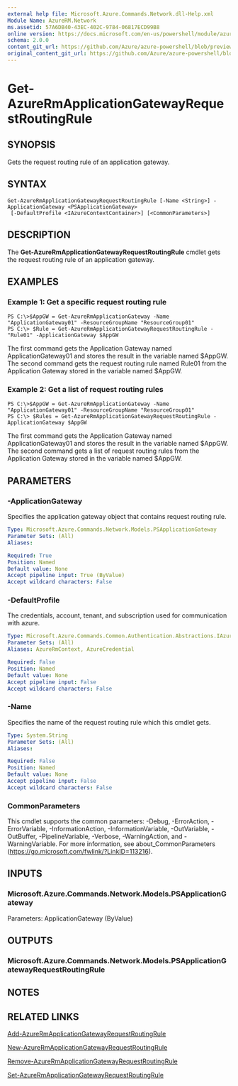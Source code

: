 ```yaml
---
external help file: Microsoft.Azure.Commands.Network.dll-Help.xml
Module Name: AzureRM.Network
ms.assetid: 57A6DB40-43EC-402C-9784-06817ECD99B8
online version: https://docs.microsoft.com/en-us/powershell/module/azurerm.network/get-azurermapplicationgatewayrequestroutingrule
schema: 2.0.0
content_git_url: https://github.com/Azure/azure-powershell/blob/preview/src/ResourceManager/Network/Commands.Network/help/Get-AzureRmApplicationGatewayRequestRoutingRule.md
original_content_git_url: https://github.com/Azure/azure-powershell/blob/preview/src/ResourceManager/Network/Commands.Network/help/Get-AzureRmApplicationGatewayRequestRoutingRule.md
---
```


# Get-AzureRmApplicationGatewayRequestRoutingRule

## SYNOPSIS
Gets the request routing rule of an application gateway.

## SYNTAX

```
Get-AzureRmApplicationGatewayRequestRoutingRule [-Name <String>] -ApplicationGateway <PSApplicationGateway>
 [-DefaultProfile <IAzureContextContainer>] [<CommonParameters>]
```

## DESCRIPTION
The **Get-AzureRmApplicationGatewayRequestRoutingRule** cmdlet gets the request routing rule of an application gateway.

## EXAMPLES

### Example 1: Get a specific request routing rule
```
PS C:\>$AppGW = Get-AzureRmApplicationGateway -Name "ApplicationGateway01" -ResourceGroupName "ResourceGroup01"
PS C:\> $Rule = Get-AzureRmApplicationGatewayRequestRoutingRule -"Rule01" -ApplicationGateway $AppGW
```

The first command gets the Application Gateway named ApplicationGateway01 and stores the result in the variable named $AppGW.
The second command gets the request routing rule named Rule01 from the Application Gateway stored in the variable named $AppGW.

### Example 2: Get a list of request routing rules
```
PS C:\>$AppGW = Get-AzureRmApplicationGateway -Name "ApplicationGateway01" -ResourceGroupName "ResourceGroup01"
PS C:\> $Rules = Get-AzureRmApplicationGatewayRequestRoutingRule -ApplicationGateway $AppGW
```

The first command gets the Application Gateway named ApplicationGateway01 and stores the result in the variable named $AppGW.
The second command gets a list of request routing rules from the Application Gateway stored in the variable named $AppGW.

## PARAMETERS

### -ApplicationGateway
Specifies the application gateway object that contains request routing rule.

```yaml
Type: Microsoft.Azure.Commands.Network.Models.PSApplicationGateway
Parameter Sets: (All)
Aliases:

Required: True
Position: Named
Default value: None
Accept pipeline input: True (ByValue)
Accept wildcard characters: False
```

### -DefaultProfile
The credentials, account, tenant, and subscription used for communication with azure.

```yaml
Type: Microsoft.Azure.Commands.Common.Authentication.Abstractions.IAzureContextContainer
Parameter Sets: (All)
Aliases: AzureRmContext, AzureCredential

Required: False
Position: Named
Default value: None
Accept pipeline input: False
Accept wildcard characters: False
```

### -Name
Specifies the name of the request routing rule which this cmdlet gets.

```yaml
Type: System.String
Parameter Sets: (All)
Aliases:

Required: False
Position: Named
Default value: None
Accept pipeline input: False
Accept wildcard characters: False
```

### CommonParameters
This cmdlet supports the common parameters: -Debug, -ErrorAction, -ErrorVariable, -InformationAction, -InformationVariable, -OutVariable, -OutBuffer, -PipelineVariable, -Verbose, -WarningAction, and -WarningVariable. For more information, see about_CommonParameters (https://go.microsoft.com/fwlink/?LinkID=113216).

## INPUTS

### Microsoft.Azure.Commands.Network.Models.PSApplicationGateway
Parameters: ApplicationGateway (ByValue)

## OUTPUTS

### Microsoft.Azure.Commands.Network.Models.PSApplicationGatewayRequestRoutingRule

## NOTES

## RELATED LINKS

[Add-AzureRmApplicationGatewayRequestRoutingRule](./Add-AzureRmApplicationGatewayRequestRoutingRule.md)

[New-AzureRmApplicationGatewayRequestRoutingRule](./New-AzureRmApplicationGatewayRequestRoutingRule.md)

[Remove-AzureRmApplicationGatewayRequestRoutingRule](./Remove-AzureRmApplicationGatewayRequestRoutingRule.md)

[Set-AzureRmApplicationGatewayRequestRoutingRule](./Set-AzureRmApplicationGatewayRequestRoutingRule.md)



